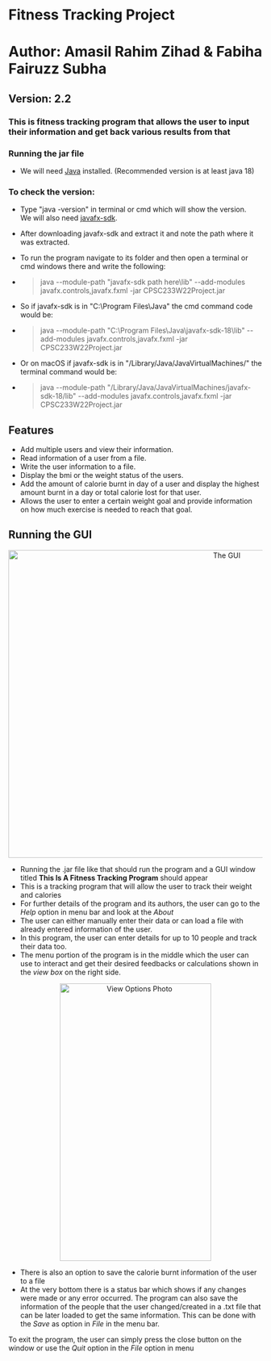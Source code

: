 # Fitness Tracking Project

# Author: Amasil Rahim Zihad & Fabiha Fairuzz Subha

## Version: 2.2

### This is fitness tracking program that allows the user to input their information and get back various results from that

### Running  the jar file

- We will need [Java](https://www.oracle.com/java/technologies/downloads/) installed.
  (Recommended version is at least java 18)

### To check the version:

- Type "java -version" in terminal or cmd which will show the version.  
  We will also need [javafx-sdk](https://gluonhq.com/products/javafx/).

- After downloading javafx-sdk and extract it and note the path where it was extracted.

- To run the program navigate to its folder and then open a terminal or cmd windows there and write the following:

- > java --module-path "javafx-sdk path here\lib" --add-modules javafx.controls,javafx.fxml -jar CPSC233W22Project.jar

- So if javafx-sdk is in "C:\Program Files\Java\" the cmd command code would be:

- > java --module-path "C:\Program Files\Java\javafx-sdk-18\lib" --add-modules javafx.controls,javafx.fxml -jar CPSC233W22Project.jar
  
- Or on macOS if javafx-sdk is in "/Library/Java/JavaVirtualMachines/" the terminal command would be:

- > java --module-path "/Library/Java/JavaVirtualMachines/javafx-sdk-18/lib" --add-modules javafx.controls,javafx.fxml -jar CPSC233W22Project.jar

## Features

- Add multiple users and view their information.
- Read information of a user from a file.
- Write the user information to a file.
- Display the bmi or the weight status of the users.
- Add the amount of calorie burnt in day of a user and display the highest amount burnt in a day or total calorie lost
  for that user.
- Allows the user to enter a certain weight goal and provide information on how much exercise is needed to reach that
  goal.

## Running the GUI

<div align="center"><a href="https://imgbox.com/jkcUQsRx" target="_blank"><img src="https://images2.imgbox.com/44/55/jkcUQsRx_o.png" alt="The GUI" height="610" width="850"/></a></div>

- Running the .jar file like that should run the program and a GUI window titled **This Is A Fitness Tracking Program**
  should appear
- This is a tracking program that will allow the user to track their weight and calories
- For further details of the program and its authors, the user can go to the *Help* option in menu bar and look at the *About*
- The user can either manually enter their data or can load a file with already entered information of the user.
- In this program, the user can enter details for up to 10 people and track their data too.
- The menu portion of the program is in the middle which the user can use to interact and get their desired feedbacks or
  calculations shown in the *view box* on the right side.

<div align="center"><a href="https://imgbox.com/KuIqeCEL" target="_blank"><img src="https://images2.imgbox.com/08/14/KuIqeCEL_o.png" height="550" width="300" alt="View Options Photo"/></a></div>

- There is also an option to save the calorie burnt information of the user to a file
- At the very bottom there is a status bar which shows if any changes were made or any error occurred. The program can
  also save the information of the people that the user changed/created in a .txt file that can be later loaded to get
  the same information. This can be done with the *Save* as option in *File* in the menu bar.

To exit the program, the user can simply press the close button on the window or use the *Quit* option in the *File*
option in menu

